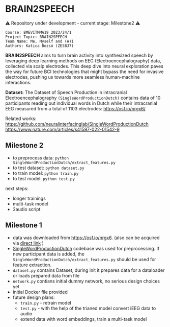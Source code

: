 # BRAIN2SPEECH

:warning: Repository under development - current stage: Milestone2 :warning: 
```
Course: BMEVITMMA19 2023/24/1 
Project Topic: BRAIN2SPEECH 
Team Name: Me, Myself and (A)I
Authors: Katica Bozsó (ZE5BJ7)
```

**BRAIN2SPEECH** aims to turn brain activity into synthesized speech by leveraging deep learning methods on EEG (Electroencephalography) data, collected via scalp electrodes. This deep dive into neural exploration paves the way for future BCI technologies that might bypass the need for invasive electrodes, pushing us towards more seamless human-machine interactions.

**Dataset:** The Dataset of Speech Production in intracranial Electroencephalography `(SingleWordProductionDutch)` contains data of 10 participants reading out individual words in Dutch while their intracranial EEG measured from a total of 1103 electrodes: https://osf.io/nrgx6/.

Related works: \
https://github.com/neuralinterfacinglab/SingleWordProductionDutch \
https://www.nature.com/articles/s41597-022-01542-9

## Milestone 2
- to preprocess data: `python SingleWordProductionDutch/extract_features.py `
- to test dataset: `python dataset.py`
- to train model: `python train.py`
- to test model: `python test.py`

next steps:
- longer trainings
- multi-task model
- 2audio script
 

## Milestone 1
- data was downloaded from https://osf.io/nrgx6. (also can be acquired via  [direct link](https://files.de-1.osf.io/v1/resources/nrgx6/providers/osfstorage/623d9d9a938b480e3797af8f) )
- [SingleWordProductionDutch](https://github.com/neuralinterfacinglab/SingleWordProductionDutch) codebase was used for preprocessing. If new participant data is added, the `SingleWordProductionDutch/extract_features.py` should be used for feature extraction.
- `dataset.py` contains Dataset, during init it prepares data for a dataloader or loads prepared data from file
- `network.py` contians initial dummy network, no serious design choices yet
- initial Docker file provided
- future design plans:
    - `train.py` - retrain model
    - `test.py` - with the help of the trianed model convert iEEG data to audio
    -  extend data with word embeddings, train a multi-task model




